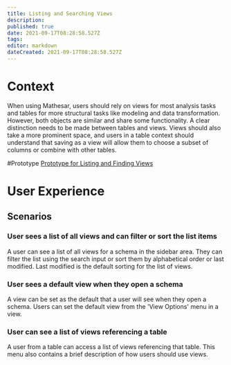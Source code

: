 ```yaml
---
title: Listing and Searching Views
description: 
published: true
date: 2021-09-17T08:28:58.527Z
tags: 
editor: markdown
dateCreated: 2021-09-17T08:28:58.527Z
---
```


# Context
When using Mathesar, users should rely on views for most analysis tasks and tables for more structural tasks like modeling and data transformation. However, both objects are similar and share some functionality. A clear distinction needs to be made between tables and views. Views should also take a more prominent space, and users in a table context should understand that saving as a view will allow them to choose a subset of columns or combine with other tables. 

#Prototype
[Prototype for Listing and Finding Views](https://www.figma.com/proto/Uaf1ntcldzK2U41Jhw6vS2/Mathesar-MVP?page-id=5343%3A76906&node-id=5343%3A76907&viewport=338%2C48%2C0.72&scaling=contain&starting-point-node-id=5343%3A76907)

# User Experience
## Scenarios

### User sees a list of all views and can filter or sort the list items
A user can see a list of all views for a schema in the sidebar area. They can filter the list using the search input or sort them by alphabetical order or last modified. Last modified is the default sorting for the list of views.

### User sees a default view when they open a schema
A view can be set as the default that a user will see when they open a schema. Users can set the default view from the 'View Options' menu in a view.

### User can see a list of views referencing a table
A user from a table can access a list of views referencing that table. This menu also contains a brief description of how users should use views. 